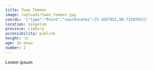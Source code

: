 ```yaml
---
title: Twee Tommen
image: /uploads/twee_tommen.jpg
coords: '{"type":"Point","coordinates":[5.1657951,50.7159783]}'
location: Gingelom
province: Limburg
accessibility: publiek
height: <5
age: 2e eeuw
number: 2
---
```

Lorem ipsum